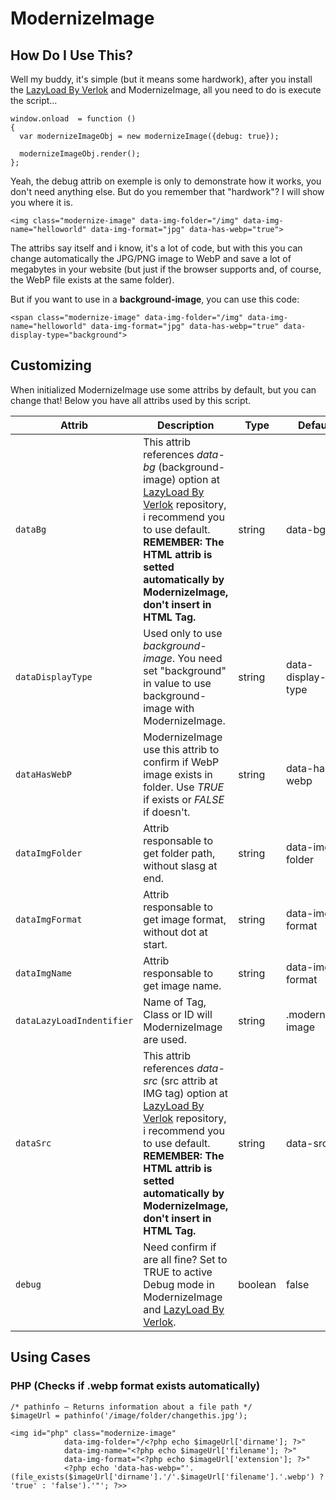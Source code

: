 # ModernizeImage

## How Do I Use This?

Well my buddy, it's simple (but it means some hardwork), after you install the [LazyLoad By Verlok](https://github.com/verlok/lazyload) and ModernizeImage, all you need to do is execute the script...

```
window.onload  = function ()
{ 
  var modernizeImageObj = new modernizeImage({debug: true});

  modernizeImageObj.render(); 
};
```

Yeah, the debug attrib on exemple is only to demonstrate how it works, you don't need anything else. But do you remember that "hardwork"? I will show you where it is.
```
<img class="modernize-image" data-img-folder="/img" data-img-name="helloworld" data-img-format="jpg" data-has-webp="true">  
```
The attribs say itself and i know, it's a lot of code, but with this you can change automatically the JPG/PNG image to WebP and save a lot of megabytes in your website (but just if the browser supports and, of course, the WebP file exists at the same folder).

But if you want to use in a **background-image**, you can use this code:
```
<span class="modernize-image" data-img-folder="/img" data-img-name="helloworld" data-img-format="jpg" data-has-webp="true" data-display-type="background">
```

## Customizing 

When initialized ModernizeImage use some attribs by default, but you can change that! Below you have all attribs used by this script.

| Attrib | Description | Type | Default | Markup Attrib Example 
| --- | --- | --- | --- | --- | 
| `dataBg` | This attrib references *data-bg* (background-image) option at [LazyLoad By Verlok](https://github.com/verlok/lazyload) repository, i recommend you to use default. **REMEMBER: The HTML attrib is setted automatically by ModernizeImage, don't insert in HTML Tag.** | string | data-bg | data-bg="/img/helloword.webp"
| `dataDisplayType` | Used only to use *background-image*. You need set "background" in value to use background-image with ModernizeImage. | string | data-display-type | data-display-type="background"
| `dataHasWebP` | ModernizeImage use this attrib to confirm if WebP image exists in folder. Use *TRUE* if exists or *FALSE* if doesn't. | string | data-has-webp | data-has-webp="true"
| `dataImgFolder` | Attrib responsable to get folder path, without slasg at end. | string | data-img-folder | data-img-folder="/img"
| `dataImgFormat` | Attrib responsable to get image format, without dot at start. | string | data-img-format | data-img-format="jpg"
| `dataImgName` | Attrib responsable to get image name. | string | data-img-format | data-img-format="jpg"
| `dataLazyLoadIndentifier` | Name of Tag, Class or ID will ModernizeImage are used. | string | .modernize-image | 
| `dataSrc` | This attrib references *data-src* (src attrib at IMG tag) option at [LazyLoad By Verlok](https://github.com/verlok/lazyload) repository, i recommend you to use default. **REMEMBER: The HTML attrib is setted automatically by ModernizeImage, don't insert in HTML Tag.** | string | data-src | data-src="/img/helloword.webp"
| `debug` | Need confirm if are all fine? Set to TRUE to active Debug mode in ModernizeImage and [LazyLoad By Verlok](https://github.com/verlok/lazyload). | boolean | false | 

## Using Cases
### PHP (Checks if .webp format exists automatically)
```
/* pathinfo — Returns information about a file path */
$imageUrl = pathinfo('/image/folder/changethis.jpg');

<img id="php" class="modernize-image" 
            data-img-folder="/<?php echo $imageUrl['dirname']; ?>" 
            data-img-name="<?php echo $imageUrl['filename']; ?>" 
            data-img-format="<?php echo $imageUrl['extension']; ?>"
            <?php echo 'data-has-webp="'.(file_exists($imageUrl['dirname'].'/'.$imageUrl['filename'].'.webp') ? 'true' : 'false').'"'; ?>>

```
